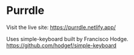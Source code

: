 # Purrdle

Visit the live site: https://purrdle.netlify.app/

Uses simple-keyboard built by Francisco Hodge. https://github.com/hodgef/simple-keyboard
